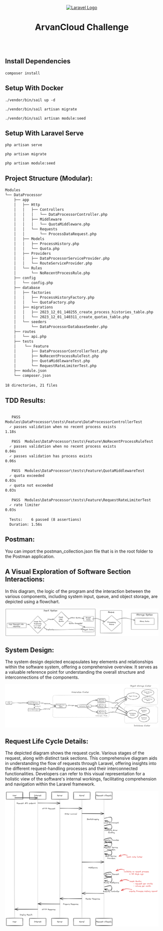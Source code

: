 <p align="center"><a href="https://laravel.com" target="_blank"><img src="https://www.arvancloud.ir/images/v6/svg/logo-header-desktop-v6.svg" width="100" alt="Laravel Logo"></a></p>


<h1 align="center">ArvanCloud Challenge</h1>
<br><br>




## Install Dependencies

```
composer install
```


## Setup With Docker

```
./vendor/bin/sail up -d
```

```
./vendor/bin/sail artisan migrate
```
```
./vendor/bin/sail artisan module:seed
```


## Setup With Laravel Serve

```
php artisan serve
```

```
php artisan migrate
```
```
php artisan module:seed
```


## Project Structure (Modular):
```
Modules
└── DataProcessor
    ├── app
    │   ├── Http
    │   │   ├── Controllers
    │   │   │   └── DataProcessorController.php
    │   │   ├── Middleware
    │   │   │   └── QuotaMiddleware.php
    │   │   └── Requests
    │   │       └── ProcessDataRequest.php
    │   ├── Models
    │   │   ├── ProcessHistory.php
    │   │   └── Quota.php
    │   ├── Providers
    │   │   ├── DataProcessorServiceProvider.php
    │   │   └── RouteServiceProvider.php
    │   └── Rules
    │       └── NoRecentProcessRule.php
    ├── config
    │   └── config.php
    ├── database
    │   ├── factories
    │   │   ├── ProcessHistoryFactory.php
    │   │   └── QuotaFactory.php
    │   ├── migrations
    │   │   ├── 2023_12_01_140255_create_process_histories_table.php
    │   │   └── 2023_12_01_140311_create_quotas_table.php
    │   └── seeders
    │       └── DataProcessorDatabaseSeeder.php
    ├── routes
    │   └── api.php
    ├── tests
    │    └── Feature
    │       ├── DataProcessorControllerTest.php
    │       ├── NoRecentProcessRuleTest.php
    │       ├── QuotaMiddlewareTest.php
    │       └── RequestRateLimiterTest.php
    ├── module.json
    └── composer.json

18 directories, 21 files
```


## TDD Results:
```angular2html

   PASS  Modules\DataProcessor\tests\Feature\DataProcessorControllerTest
  ✓ passes validation when no recent process exists                                                                                                             1.18s  

   PASS  Modules\DataProcessor\tests\Feature\NoRecentProcessRuleTest
  ✓ passes validation when no recent process exists                                                                                                             0.04s  
  ✓ passes validation has process exists                                                                                                                        0.06s  

   PASS  Modules\DataProcessor\tests\Feature\QuotaMiddlewareTest
  ✓ quota exceeded                                                                                                                                              0.03s  
  ✓ quota not exceeded                                                                                                                                          0.03s  

   PASS  Modules\DataProcessor\tests\Feature\RequestRateLimiterTest
  ✓ rate limiter                                                                                                                                                0.03s  

  Tests:    6 passed (8 assertions)
  Duration: 1.56s
```

## Postman:
You can import the postman_collection.json file that is in the root folder to the Postman application.

## A Visual Exploration of Software Section Interactions:
In this diagram, the logic of the program and the interaction between the various components, including system input, queue, and object storage, are depicted using a flowchart.

![1](storage/readme/1.png)

## System Design:
The system design depicted encapsulates key elements and relationships within the software system, offering a comprehensive overview. It serves as a valuable reference point for understanding the overall structure and interconnections of the components.

![2](storage/readme/2.png)

## Request Life Cycle Details:
The depicted diagram shows the request cycle. Various stages of the request, along with distinct task sections. This comprehensive diagram aids in understanding the flow of requests through Laravel, offering insights into the different request-handling processes and their interconnected functionalities. Developers can refer to this visual representation for a holistic view of the software's internal workings, facilitating comprehension and navigation within the Laravel framework.

![3](storage/readme/3.png)
